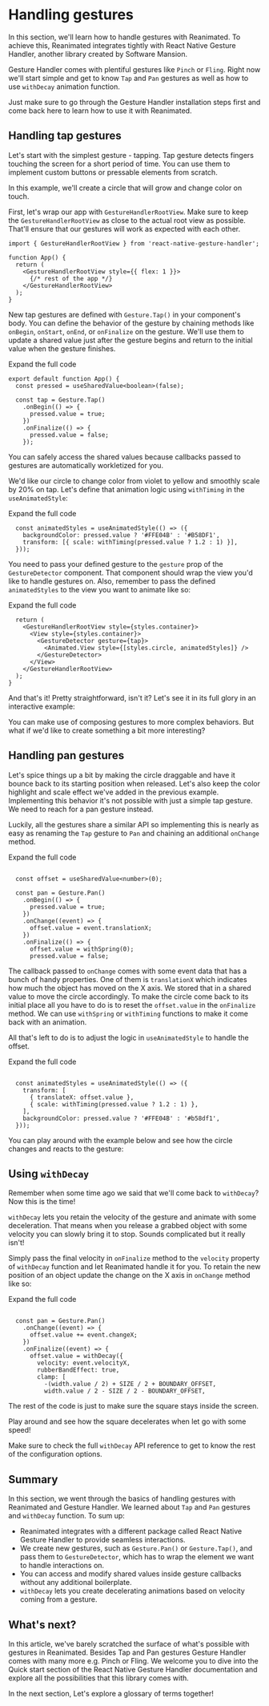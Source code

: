 # Handling gestures

In this section, we'll learn how to handle gestures with Reanimated. To achieve this, Reanimated integrates tightly with React Native Gesture Handler, another library created by Software Mansion.

Gesture Handler comes with plentiful gestures like `Pinch` or `Fling`. Right now we'll start simple and get to know `Tap` and `Pan` gestures as well as how to use `withDecay` animation function.

Just make sure to go through the Gesture Handler installation steps first and come back here to learn how to use it with Reanimated.

## Handling tap gestures

Let's start with the simplest gesture - tapping. Tap gesture detects fingers touching the screen for a short period of time. You can use them to implement custom buttons or pressable elements from scratch.

In this example, we'll create a circle that will grow and change color on touch.

First, let's wrap our app with `GestureHandlerRootView`. Make sure to keep the `GestureHandlerRootView` as close to the actual root view as possible. That'll ensure that our gestures will work as expected with each other.

```
import { GestureHandlerRootView } from 'react-native-gesture-handler';

function App() {
  return (
    <GestureHandlerRootView style={{ flex: 1 }}>
      {/* rest of the app */}
    </GestureHandlerRootView>
  );
}
```

New tap gestures are defined with `Gesture.Tap()` in your component's body. You can define the behavior of the gesture by chaining methods like `onBegin`, `onStart`, `onEnd`, or `onFinalize` on the gesture. We'll use them to update a shared value just after the gesture begins and return to the initial value when the gesture finishes.

Expand the full code

```
export default function App() {
  const pressed = useSharedValue<boolean>(false);

  const tap = Gesture.Tap()
    .onBegin(() => {
      pressed.value = true;
    })
    .onFinalize(() => {
      pressed.value = false;
    });
```

You can safely access the shared values because callbacks passed to gestures are automatically workletized for you.

We'd like our circle to change color from violet to yellow and smoothly scale by 20% on tap. Let's define that animation logic using `withTiming` in the `useAnimatedStyle`:

Expand the full code

```
  const animatedStyles = useAnimatedStyle(() => ({
    backgroundColor: pressed.value ? '#FFE04B' : '#B58DF1',
    transform: [{ scale: withTiming(pressed.value ? 1.2 : 1) }],
  }));
```

You need to pass your defined gesture to the `gesture` prop of the `GestureDetector` component. That component should wrap the view you'd like to handle gestures on. Also, remember to pass the defined `animatedStyles` to the view you want to animate like so:

Expand the full code

```
  return (
    <GestureHandlerRootView style={styles.container}>
      <View style={styles.container}>
        <GestureDetector gesture={tap}>
          <Animated.View style={[styles.circle, animatedStyles]} />
        </GestureDetector>
      </View>
    </GestureHandlerRootView>
  );
}
```

And that's it! Pretty straightforward, isn't it? Let's see it in its full glory in an interactive example:

You can make use of composing gestures to more complex behaviors. But what if we'd like to create something a bit more interesting?

## Handling pan gestures

Let's spice things up a bit by making the circle draggable and have it bounce back to its starting position when released. Let's also keep the color highlight and scale effect we've added in the previous example. Implementing this behavior it's not possible with just a simple tap gesture. We need to reach for a pan gesture instead.

Luckily, all the gestures share a similar API so implementing this is nearly as easy as renaming the `Tap` gesture to `Pan` and chaining an additional `onChange` method.

Expand the full code

```

  const offset = useSharedValue<number>(0);

  const pan = Gesture.Pan()
    .onBegin(() => {
      pressed.value = true;
    })
    .onChange((event) => {
      offset.value = event.translationX;
    })
    .onFinalize(() => {
      offset.value = withSpring(0);
      pressed.value = false;
```

The callback passed to `onChange` comes with some event data that has a bunch of handy properties. One of them is `translationX` which indicates how much the object has moved on the X axis. We stored that in a shared value to move the circle accordingly. To make the circle come back to its initial place all you have to do is to reset the `offset.value` in the `onFinalize` method. We can use `withSpring` or `withTiming` functions to make it come back with an animation.

All that's left to do is to adjust the logic in `useAnimatedStyle` to handle the offset.

Expand the full code

```

  const animatedStyles = useAnimatedStyle(() => ({
    transform: [
      { translateX: offset.value },
      { scale: withTiming(pressed.value ? 1.2 : 1) },
    ],
    backgroundColor: pressed.value ? '#FFE04B' : '#b58df1',
  }));
```

You can play around with the example below and see how the circle changes and reacts to the gesture:

## Using `withDecay`

Remember when some time ago we said that we'll come back to `withDecay`? Now this is the time!

`withDecay` lets you retain the velocity of the gesture and animate with some deceleration. That means when you release a grabbed object with some velocity you can slowly bring it to stop. Sounds complicated but it really isn't!

Simply pass the final velocity in `onFinalize` method to the `velocity` property of `withDecay` function and let Reanimated handle it for you. To retain the new position of an object update the change on the X axis in `onChange` method like so:

Expand the full code

```

  const pan = Gesture.Pan()
    .onChange((event) => {
      offset.value += event.changeX;
    })
    .onFinalize((event) => {
      offset.value = withDecay({
        velocity: event.velocityX,
        rubberBandEffect: true,
        clamp: [
          -(width.value / 2) + SIZE / 2 + BOUNDARY_OFFSET,
          width.value / 2 - SIZE / 2 - BOUNDARY_OFFSET,
```

The rest of the code is just to make sure the square stays inside the screen.

Play around and see how the square decelerates when let go with some speed!

Make sure to check the full `withDecay` API reference to get to know the rest of the configuration options.

## Summary

In this section, we went through the basics of handling gestures with Reanimated and Gesture Handler. We learned about `Tap` and `Pan` gestures and `withDecay` function. To sum up:

* Reanimated integrates with a different package called React Native Gesture Handler to provide seamless interactions.
* We create new gestures, such as `Gesture.Pan()` or `Gesture.Tap()`, and pass them to `GestureDetector`, which has to wrap the element we want to handle interactions on.
* You can access and modify shared values inside gesture callbacks without any additional boilerplate.
* `withDecay` lets you create decelerating animations based on velocity coming from a gesture.

## What's next?

In this article, we've barely scratched the surface of what's possible with gestures in Reanimated. Besides Tap and Pan gestures Gesture Handler comes with many more e.g. Pinch or Fling. We welcome you to dive into the Quick start section of the React Native Gesture Handler documentation and explore all the possibilities that this library comes with.

In the next section, Let's explore a glossary of terms together!
